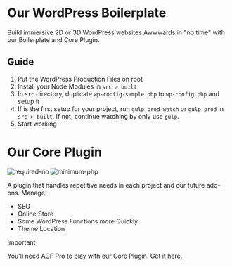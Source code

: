 # Our WordPress Boilerplate
Build immersive 2D or 3D WordPress websites Awwwards in "no time" with our Boilerplate and Core Plugin.


## Guide
1. Put the WordPress Production Files on root
2. Install your Node Modules in `src > built`
3. In `src` directory, duplicate `wp-config-sample.php` to `wp-config.php` and setup it
4. If is the first setup for your project, run `gulp prod-watch` or `gulp prod` in `src > built`. If not, continue watching by only use `gulp`.
5. Start working


# Our Core Plugin

![required-no](https://img.shields.io/badge/REQUIRED-NO-ff0000.svg)
![minimum-php](https://img.shields.io/badge/MINIMUM%20PHP-8.2-ff0000.svg)

A plugin that handles repetitive needs in each project and our future add-ons. Manage:

- SEO
- Online Store
- Some WordPress Functions more Quickly
- Theme Location


> [!IMPORTANT]  
> You'll need ACF Pro to play with our Core Plugin. Get it [here](https://www.advancedcustomfields.com/pro/).
